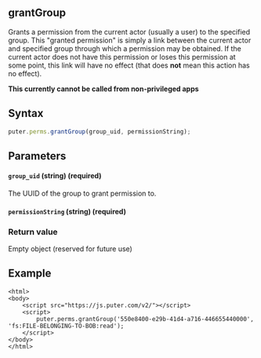 ## grantGroup

Grants a permission from the current actor (usually a user) to the specified group.
This "granted permission" is simply a link between the current actor and specified
group through which a permission may be obtained. If the current actor does not have
this permission or loses this permission at some point, this link will have no
effect (that does **not** mean this action has no effect).

**This currently cannot be called from non-privileged apps**

## Syntax

```js
puter.perms.grantGroup(group_uid, permissionString);
```

## Parameters

#### `group_uid` (string) (required)

The UUID of the group to grant permission to.

#### `permissionString` (string) (required)

### Return value

Empty object (reserved for future use)

## Example

```html;auth-get-user
<html>
<body>
    <script src="https://js.puter.com/v2/"></script>
    <script>
        puter.perms.grantGroup('550e8400-e29b-41d4-a716-446655440000', 'fs:FILE-BELONGING-TO-BOB:read');
    </script>
</body>
</html>
```
